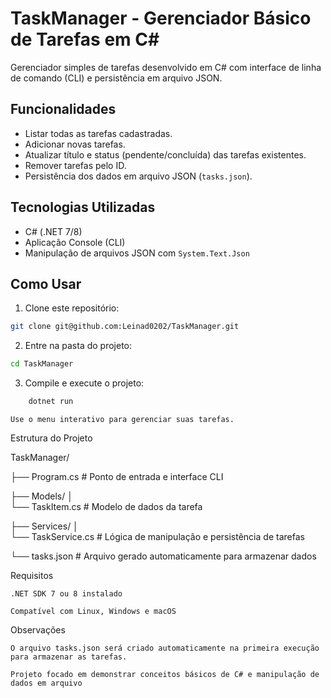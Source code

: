 # TaskManager - Gerenciador Básico de Tarefas em C#

Gerenciador simples de tarefas desenvolvido em C# com interface de linha de comando (CLI) e persistência em arquivo JSON.

## Funcionalidades

- Listar todas as tarefas cadastradas.
- Adicionar novas tarefas.
- Atualizar título e status (pendente/concluída) das tarefas existentes.
- Remover tarefas pelo ID.
- Persistência dos dados em arquivo JSON (`tasks.json`).

## Tecnologias Utilizadas

- C# (.NET 7/8)
- Aplicação Console (CLI)
- Manipulação de arquivos JSON com `System.Text.Json`

## Como Usar

1. Clone este repositório:

```bash
git clone git@github.com:Leinad0202/TaskManager.git
```

2. Entre na pasta do projeto:
  ```bash
  cd TaskManager
```
3. Compile e execute o projeto:
```bash
    dotnet run
```

    Use o menu interativo para gerenciar suas tarefas.

Estrutura do Projeto

TaskManager/

├── Program.cs          # Ponto de entrada e interface CLI

├── Models/
  │   
  └── TaskItem.cs     # Modelo de dados da tarefa

├── Services/
  │   
  └── TaskService.cs  # Lógica de manipulação e persistência de tarefas

└── tasks.json          # Arquivo gerado automaticamente para armazenar dados


Requisitos

    .NET SDK 7 ou 8 instalado

    Compatível com Linux, Windows e macOS

Observações

    O arquivo tasks.json será criado automaticamente na primeira execução para armazenar as tarefas.

    Projeto focado em demonstrar conceitos básicos de C# e manipulação de dados em arquivo
